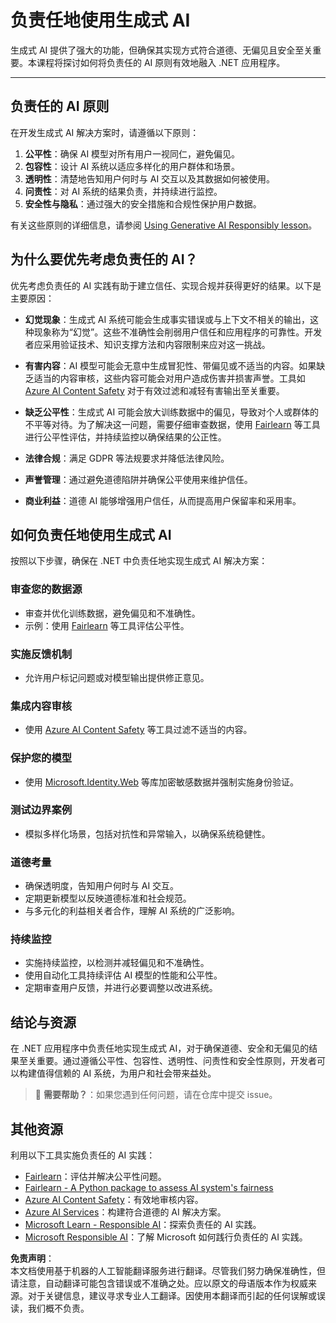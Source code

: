 # 负责任地使用生成式 AI

生成式 AI 提供了强大的功能，但确保其实现方式符合道德、无偏见且安全至关重要。本课程将探讨如何将负责任的 AI 原则有效地融入 .NET 应用程序。

---

## 负责任的 AI 原则

在开发生成式 AI 解决方案时，请遵循以下原则：

1. **公平性**：确保 AI 模型对所有用户一视同仁，避免偏见。
2. **包容性**：设计 AI 系统以适应多样化的用户群体和场景。
3. **透明性**：清楚地告知用户何时与 AI 交互以及其数据如何被使用。
4. **问责性**：对 AI 系统的结果负责，并持续进行监控。
5. **安全性与隐私**：通过强大的安全措施和合规性保护用户数据。

有关这些原则的详细信息，请参阅 [Using Generative AI Responsibly lesson](https://github.com/microsoft/generative-ai-for-beginners/tree/main/03-using-generative-ai-responsibly)。

## 为什么要优先考虑负责任的 AI？

优先考虑负责任的 AI 实践有助于建立信任、实现合规并获得更好的结果。以下是主要原因：

- **幻觉现象**：生成式 AI 系统可能会生成事实错误或与上下文不相关的输出，这种现象称为“幻觉”。这些不准确性会削弱用户信任和应用程序的可靠性。开发者应采用验证技术、知识支撑方法和内容限制来应对这一挑战。

- **有害内容**：AI 模型可能会无意中生成冒犯性、带偏见或不适当的内容。如果缺乏适当的内容审核，这些内容可能会对用户造成伤害并损害声誉。工具如 [Azure AI Content Safety](https://azure.microsoft.com/products/ai-services/ai-content-safety/) 对于有效过滤和减轻有害输出至关重要。

- **缺乏公平性**：生成式 AI 可能会放大训练数据中的偏见，导致对个人或群体的不平等对待。为了解决这一问题，需要仔细审查数据，使用 [Fairlearn](https://fairlearn.org/) 等工具进行公平性评估，并持续监控以确保结果的公正性。

- **法律合规**：满足 GDPR 等法规要求并降低法律风险。

- **声誉管理**：通过避免道德陷阱并确保公平使用来维护信任。

- **商业利益**：道德 AI 能够增强用户信任，从而提高用户保留率和采用率。

## 如何负责任地使用生成式 AI

按照以下步骤，确保在 .NET 中负责任地实现生成式 AI 解决方案：

### 审查您的数据源

- 审查并优化训练数据，避免偏见和不准确性。
- 示例：使用 [Fairlearn](https://fairlearn.org/) 等工具评估公平性。

### 实施反馈机制

- 允许用户标记问题或对模型输出提供修正意见。

### 集成内容审核

- 使用 [Azure AI Content Safety](https://azure.microsoft.com/products/ai-services/ai-content-safety/) 等工具过滤不适当的内容。

### 保护您的模型

- 使用 [Microsoft.Identity.Web](https://github.com/AzureAD/microsoft-identity-web) 等库加密敏感数据并强制实施身份验证。

### 测试边界案例

- 模拟多样化场景，包括对抗性和异常输入，以确保系统稳健性。

### 道德考量

- 确保透明度，告知用户何时与 AI 交互。
- 定期更新模型以反映道德标准和社会规范。
- 与多元化的利益相关者合作，理解 AI 系统的广泛影响。

### 持续监控

- 实施持续监控，以检测并减轻偏见和不准确性。
- 使用自动化工具持续评估 AI 模型的性能和公平性。
- 定期审查用户反馈，并进行必要调整以改进系统。

## 结论与资源

在 .NET 应用程序中负责任地实现生成式 AI，对于确保道德、安全和无偏见的结果至关重要。通过遵循公平性、包容性、透明性、问责性和安全性原则，开发者可以构建值得信赖的 AI 系统，为用户和社会带来益处。

> 🙋 **需要帮助？**：如果您遇到任何问题，请在仓库中提交 issue。

## 其他资源

利用以下工具实施负责任的 AI 实践：

- [Fairlearn](https://fairlearn.org/)：评估并解决公平性问题。
- [Fairlearn - A Python package to assess AI system's fairness](https://techcommunity.microsoft.com/blog/educatordeveloperblog/fairlearn---a-python-package-to-assess-ai-systems-fairness/1402950)
- [Azure AI Content Safety](https://azure.microsoft.com/products/ai-services/ai-content-safety/)：有效地审核内容。
- [Azure AI Services](https://azure.microsoft.com/products/cognitive-services/)：构建符合道德的 AI 解决方案。
- [Microsoft Learn - Responsible AI](https://learn.microsoft.com/training/modules/embrace-responsible-ai-principles-practices/)：探索负责任的 AI 实践。
- [Microsoft Responsible AI](https://www.microsoft.com/ai/responsible-ai)：了解 Microsoft 如何践行负责任的 AI 实践。

**免责声明**：  
本文档使用基于机器的人工智能翻译服务进行翻译。尽管我们努力确保准确性，但请注意，自动翻译可能包含错误或不准确之处。应以原文的母语版本作为权威来源。对于关键信息，建议寻求专业人工翻译。因使用本翻译而引起的任何误解或误读，我们概不负责。